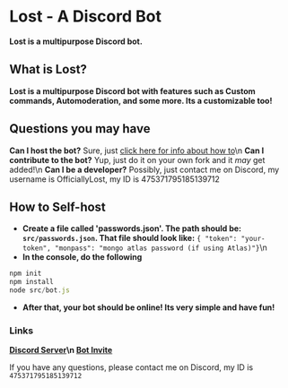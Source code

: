 # Lost - A Discord Bot
**Lost is a multipurpose Discord bot.**
## What is Lost?
**Lost is a multipurpose Discord bot with features such as Custom commands, Automoderation, and some more. Its a customizable too!**

## Questions you may have
**Can I host the bot?** Sure, just [click here for info about how to]()\n
**Can I contribute to the bot?** Yup, just do it on your own fork and it *may* get added!\n
**Can I be a developer?** Possibly, just contact me on Discord, my username is OfficiallyLost, my ID is 475371795185139712


## How to Self-host

* **Create a file called 'passwords.json'. The path should be: `src/passwords.json`. That file should look like:** ```{ "token": "your-token", "monpass": "mongo atlas password (if using Atlas)"}```\n
* **In the console, do the following** 
```js
npm init 
npm install
node src/bot.js
```
* **After that, your bot should be online! Its very simple and have fun!**


### Links 
**[Discord Server](https://discord.gg/FWTRPS9)\n
[Bot Invite](https://discordapp.com/oauth2/authorize?client_id=650136984211292180&scope=bot&permissions=2146958847,)**

If you have any questions, please contact me on Discord, my ID is `475371795185139712`
